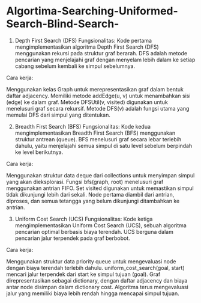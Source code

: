 # Algortima-Searching-Uniformed-Search-Blind-Search-
1. Depth First Search (DFS)
Fungsionalitas:
Kode pertama mengimplementasikan algoritma Depth First Search (DFS) menggunakan rekursi pada struktur graf berarah. DFS adalah metode pencarian yang menjelajahi graf dengan menyelam lebih dalam ke setiap cabang sebelum kembali ke simpul sebelumnya.

Cara kerja:

Menggunakan kelas Graph untuk merepresentasikan graf dalam bentuk daftar adjacency.
Memiliki metode addEdge(u, v) untuk menambahkan sisi (edge) ke dalam graf.
Metode DFSUtil(v, visited) digunakan untuk menelusuri graf secara rekursif.
Metode DFS(v) adalah fungsi utama yang memulai DFS dari simpul yang ditentukan.

2. Breadth First Search (BFS)
Fungsionalitas:
Kode kedua mengimplementasikan Breadth First Search (BFS) menggunakan struktur antrean (queue). BFS menelusuri graf secara lebar terlebih dahulu, yaitu menjelajahi semua simpul di satu level sebelum berpindah ke level berikutnya.

Cara kerja:

Menggunakan struktur data deque dari collections untuk menyimpan simpul yang akan dieksplorasi.
Fungsi bfs(graph, root) menelusuri graf menggunakan antrian FIFO.
Set visited digunakan untuk memastikan simpul tidak dikunjungi lebih dari sekali.
Node pertama diambil dari antrian, diproses, dan semua tetangga yang belum dikunjungi ditambahkan ke antrian.

3. Uniform Cost Search (UCS)
Fungsionalitas:
Kode ketiga mengimplementasikan Uniform Cost Search (UCS), sebuah algoritma pencarian optimal berbasis biaya terendah. UCS berguna dalam pencarian jalur terpendek pada graf berbobot.

Cara kerja:

Menggunakan struktur data priority queue untuk mengevaluasi node dengan biaya terendah terlebih dahulu.
uniform_cost_search(goal, start) mencari jalur terpendek dari start ke simpul tujuan (goal).
Graf direpresentasikan sebagai dictionary, dengan daftar adjacency dan biaya antar node disimpan dalam dictionary cost.
Algoritma terus mengevaluasi jalur yang memiliki biaya lebih rendah hingga mencapai simpul tujuan.
